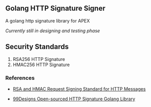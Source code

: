 ## Golang HTTP Signature Signer

A golang http signature library for APEX 

*Currently still in designing and testing phase*

## Security Standards

1. RSA256 HTTP Signature
2. HMAC256 HTTP Signature

### References
+ [RSA and HMAC Request Signing Standard for HTTP Messages](http://tools.ietf.org/html/draft-cavage-http-signatures-09)

+ [99Designs Open-sourced HTTP Signature Golang Library](https://github.com/99designs/httpsignatures-go)
